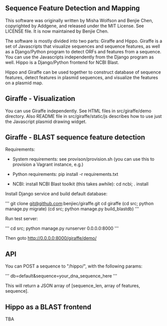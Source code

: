 Sequence Feature Detection and Mapping
--------------------------------------

This software was originally written by Misha Wolfson and Benjie Chen,
copyrighted by Addgene, and released under the MIT License. See LICENSE file.
It is now maintained by Benjie Chen.

The software is mostly divided into two parts: Giraffe and Hippo. Giraffe is a
set of Javascripts that visualize sequences and sequence features, as well as a
Django/Python program to detect ORFs and features from a sequence. You can use
the Javascripts independently from the Django program as well. Hippo is a
Django/Python frontend for NCBI Blast.

Hippo and Giraffe can be used together to construct database of sequence
features, detect features in plasmid sequences, and visualize the features on a
plasmid map.


Giraffe - Visualization
-----------------------

You can use Giraffe independently. See HTML files in src/giraffe/demo
directory. Also README file in src/giraffe/static/js describes how to use just
the Javascript plasmid drawing widget.


Giraffe - BLAST sequence feature detection
------------------------------------------

Requirements:

  * System requirements: see provison/provision.sh (you can use this to
    provision a Vagrant instance, e.g.)

  * Python requirements: pip install -r requirements.txt

  * NCBI: install NCBI Blast toolkit (this takes awhile): cd ncbi; . install


Install Django service and build default database:

'''
git clone git@github.com:benjiec/giraffe.git
cd giraffe
(cd src; python manage.py migrate)
(cd src; python manage.py build_blastdb)
'''

Run test server:

'''
cd src; python manage.py runserver 0.0.0.0:8000
'''

Then goto http://0.0.0.0:8000/giraffe/demo/


API
---

You can POST a sequence to "/hippo/", with the following params:

'''
db=default&sequence=your_dna_sequence_here
'''

This will return a JSON array of [sequence_len, array of features, sequence].


Hippo as a BLAST frontend
-------------------------

TBA

